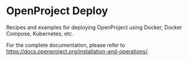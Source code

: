 # OpenProject Deploy

Recipes and examples for deploying OpenProject using Docker, Docker Compose, Kubernetes, etc.

For the complete documentation, please refer to https://docs.openproject.org/installation-and-operations/.

